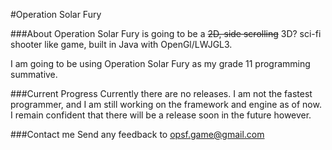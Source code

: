 #Operation Solar Fury

###About
Operation Solar Fury is going to be a ~~2D, side scrolling~~ 3D? sci-fi shooter like game, built in Java with OpenGl/LWJGL3.

I am going to be using Operation Solar Fury as my grade 11 programming summative.

###Current Progress
Currently there are no releases. I am not the fastest programmer, and I am still working on the framework and engine as of now. I remain confident that there will be a release soon in the future however.

###Contact me
Send any feedback to opsf.game@gmail.com
